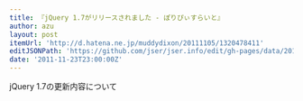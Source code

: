 ```yaml
---
title: 『jQuery 1.7がリリースされました - ぽりぴぃすらいと』
author: azu
layout: post
itemUrl: 'http://d.hatena.ne.jp/muddydixon/20111105/1320478411'
editJSONPath: 'https://github.com/jser/jser.info/edit/gh-pages/data/2011/11/index.json'
date: '2011-11-23T23:00:00Z'
---
```

jQuery 1.7の更新内容について
